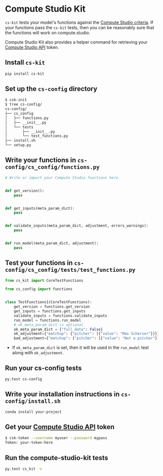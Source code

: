 # Compute Studio Kit

`cs-kit` tests your model's functions against the [Compute Studio criteria](https://docs.compute.studio/publish/guide.html). If your functions pass the `cs-kit` tests, then you can be reasonably sure that the functions will work on compute.studio.

Compute Studio Kit also provides a helper command for retrieving your [Compute Studio API](https://docs.compute.studio/api/guide.html) token.

## Install `cs-kit`

```bash
pip install cs-kit
```

## Set up the `cs-config` directory

```bash
$ csk-init
$ tree cs-config/
cs-config/
├── cs_config
│   ├── functions.py
│   ├── __init__.py
│   └── tests
│       ├── __init__.py
│       └── test_functions.py
├── install.sh
└── setup.py

```

## Write your functions in `cs-config/cs_config/functions.py`

```python
# Write or import your Compute Studio functions here.


def get_version():
    pass


def get_inputs(meta_param_dict):
    pass


def validate_inputs(meta_param_dict, adjustment, errors_warnings):
    pass


def run_model(meta_param_dict, adjustment):
    pass

```

## Test your functions in `cs-config/cs_config/tests/test_functions.py`

```python
from cs_kit import CoreTestFunctions

from cs_config import functions


class TestFunctions1(CoreTestFunctions):
    get_version = functions.get_version
    get_inputs = functions.get_inputs
    validate_inputs = functions.validate_inputs
    run_model = functions.run_model
    # ok_meta_param_dict is optional.
    ok_meta_param_dict = {"full_data": False}
    ok_adjustment={"matchup": {"pitcher": [{"value": "Max Scherzer"}]}}
    bad_adjustment={"matchup": {"pitcher": [{"value": "Not a pitcher"}]}}

```

- If `ok_meta_param_dict` is set, then it will be used in the `run_model` test
  along with `ok_adjustment`.

## Run your cs-config tests

```bash
py.test cs-config
```

## Write your installation instructions in `cs-config/install.sh`

```bash
conda install your-project
```

## Get your [Compute Studio API](https://docs.compute.studio/api/guide.html) token

```bash
$ csk-token --username myuser --password mypass
Token: your-token-here
```

## Run the compute-studio-kit tests

```bash
py.test cs_kit -v
```
